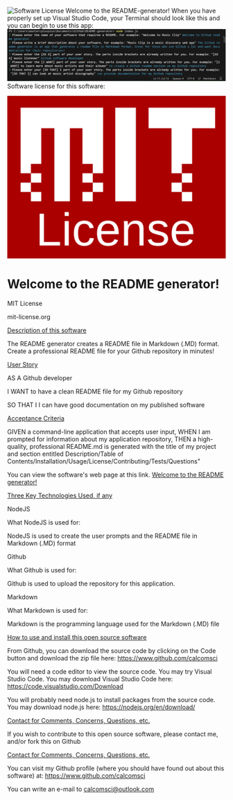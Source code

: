 ![Software License](software-license)
Welcome to the README-generator!
When you have properly set up Visual Studio Code, your Terminal should look like this and you can begin to use this app:
![README-generator](./assets/images/README-generator-splash.png)
Software license for this software:

![Welcome to the README generator!](/assets/images/2.png)



# Welcome to the README generator!

MIT License

mit-license.org

  
[Description of this software](description)

The README generator creates a README file in Markdown (.MD) format. Create a professional README file for your Github repository in minutes!


[User Story](user-story) 

AS A Github developer 

I WANT to have a clean README file for my Github repository 

SO THAT I I can have good documentation on my published software


[Acceptance Criteria](acceptance-criteria)

GIVEN a command-line application that accepts user input, WHEN I am prompted for information about my application repository, THEN a high-quality, professional README.md is generated with the title of my project and section entitled Description/Table of Contents/Installation/Usage/License/Contributing/Tests/Questions" 


You can view the software's web page at this link. [Welcome to the README generator!](https://github.com/calcomsci/README-generator)

[Three Key Technologies Used, if any](key-technologies-used)

NodeJS 

What NodeJS  is used for:

NodeJS is used to create the user prompts and the README file in Markdown (.MD) format

Github

What Github is used for:

Github is used to upload the repository for this application.

Markdown

What Markdown is used for:

Markdown is the programming language used for the Markdown (.MD) file

[How to use and install this open source software](how-to-install)

From Github, you can download the source code by clicking on the Code button and download the zip file here: https://www.github.com/calcomsci

You will need a code editor to view the source code. You may try Visual Studio Code. You may download Visual Studio Code here: https://code.visualstudio.com/Download

You will probably need node.js to install packages from the source code. You may download node.js here: https://nodejs.org/en/download/

[Contact for Comments, Concerns, Questions, etc.](contact)

If you wish to contribute to this open source software, please contact me, and/or fork this on Github

[Contact for Comments, Concerns, Questions, etc.](contact)

You can visit my Github profile (where you should have found out about this software) at: https://www.github.com/calcomsci

You can write an e-mail to calcomsci@outlook.com 